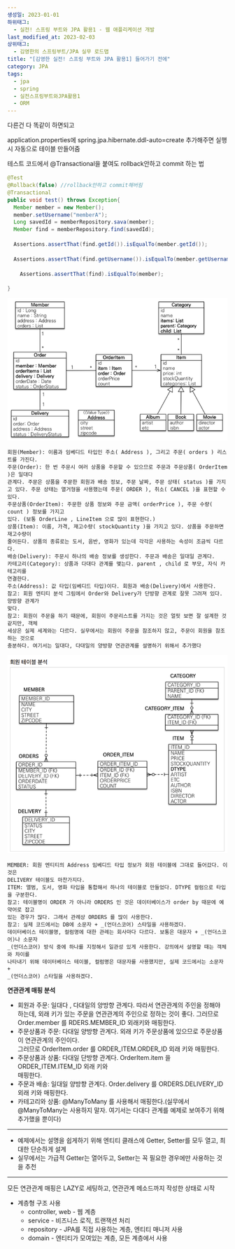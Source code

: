 ```yaml
---
생성일: 2023-01-01
하위태그:
  - 실전! 스프링 부트와 JPA 활용1 - 웹 애플리케이션 개발
last_modified_at: 2023-02-03
상위태그:
  - 김영한의 스프링부트/JPA 실무 로드맵
title: "[김영한 실전! 스프링 부트와 JPA 활용1] 들어가기 전에"
category: JPA
tags:
  - jpa
  - spring
  - 실전스프링부트와JPA활용1
  - ORM
---
```

다른건 다 똑같이 하면되고

application.properties에 spring.jpa.hibernate.ddl-auto=create 추가해주면 실행 시 자동으로 테이블 만들어줌

테스트 코드에서 @Transactional을 붙여도 rollback안하고 commit 하는 법

```java
@Test
@Rollback(false) //rollback안하고 commit해버림
@Transactional
public void test() throws Exception{
  Member member = new Member();
  member.setUsername("memberA");
  Long savedId = memberRepository.sava(member);
  Member find = memberRepository.find(savedId);

  Assertions.assertThat(find.getId()).isEqualTo(member.getId());
  
  Assertions.assertThat(find.getUsername()).isEqualTo(member.getUsername());

	Assertions.assertThat(find).isEqualTo(member);
    
}
```

![images](/assets/images/usejpa1/IMG-20240909102612.png)

	회원(Member): 이름과 임베디드 타입인 주소( Address ), 그리고 주문( orders ) 리스트를 가진다. 
	주문(Order): 한 번 주문시 여러 상품을 주문할 수 있으므로 주문과 주문상품( OrderItem )은 일대다 
	관계다. 주문은 상품을 주문한 회원과 배송 정보, 주문 날짜, 주문 상태( status )를 가지고 있다. 주문 상태는 열거형을 사용했는데 주문( ORDER ), 취소( CANCEL )을 표현할 수 있다.  
	주문상품(OrderItem): 주문한 상품 정보와 주문 금액( orderPrice ), 주문 수량( count ) 정보를 가지고  
	있다. (보통 OrderLine , LineItem 으로 많이 표현한다.)  
	상품(Item): 이름, 가격, 재고수량( stockQuantity )을 가지고 있다. 상품을 주문하면 재고수량이  
	줄어든다. 상품의 종류로는 도서, 음반, 영화가 있는데 각각은 사용하는 속성이 조금씩 다르다.  
	배송(Delivery): 주문시 하나의 배송 정보를 생성한다. 주문과 배송은 일대일 관계다.  
	카테고리(Category): 상품과 다대다 관계를 맺는다. parent , child 로 부모, 자식 카테고리를  
	연결한다.  
	주소(Address): 값 타입(임베디드 타입)이다. 회원과 배송(Delivery)에서 사용한다.  
	참고: 회원 엔티티 분석 그림에서 Order와 Delivery가 단방향 관계로 잘못 그려져 있다. 양방향 관계가 
	맞다.  
	참고: 회원이 주문을 하기 때문에, 회원이 주문리스트를 가지는 것은 얼핏 보면 잘 설계한 것 같지만, 객체 
	세상은 실제 세계와는 다르다. 실무에서는 회원이 주문을 참조하지 않고, 주문이 회원을 참조하는 것으로  
	충분하다. 여기서는 일대다, 다대일의 양방향 연관관계를 설명하기 위해서 추가했다  

![images](/assets/images/usejpa1/IMG-20240909102613.png)

	MEMBER: 회원 엔티티의 Address 임베디드 타입 정보가 회원 테이블에 그대로 들어갔다. 이것은  
	DELIVERY 테이블도 마찬가지다.  
	ITEM: 앨범, 도서, 영화 타입을 통합해서 하나의 테이블로 만들었다. DTYPE 컬럼으로 타입을 구분한다. 
	참고: 테이블명이 ORDER 가 아니라 ORDERS 인 것은 데이터베이스가 order by 때문에 예약어로 잡고  
	있는 경우가 많다. 그래서 관례상 ORDERS 를 많이 사용한다.  
	참고: 실제 코드에서는 DB에 소문자 + _(언더스코어) 스타일을 사용하겠다.  
	데이터베이스 테이블명, 컬럼명에 대한 관례는 회사마다 다르다. 보통은 대문자 + _(언더스코어)나 소문자  
	_(언더스코어) 방식 중에 하나를 지정해서 일관성 있게 사용한다. 강의에서 설명할 때는 객체와 차이를  
	나타내기 위해 데이터베이스 테이블, 컬럼명은 대문자를 사용했지만, 실제 코드에서는 소문자 +  
	_(언더스코어) 스타일을 사용하겠다.  

**연관관계 매핑 분석**
- 회원과 주문: 일대다 , 다대일의 양방향 관계다. 따라서 연관관계의 주인을 정해야 하는데, 외래 키가 있는 주문을 연관관계의 주인으로 정하는 것이 좋다. 그러므로 Order.member 를 RDERS.MEMBER_ID 외래키와 매핑한다.
- 주문상품과 주문: 다대일 양방향 관계다. 외래 키가 주문상품에 있으므로 주문상품이 연관관계의 주인이다.  
    그러므로 OrderItem.order 를 ORDER_ITEM.ORDER_ID 외래 키와 매핑한다.  
- 주문상품과 상품: 다대일 단방향 관계다. OrderItem.item 을 ORDER_ITEM.ITEM_ID 외래 키와  
    매핑한다.  
- 주문과 배송: 일대일 양방향 관계다. Order.delivery 를 ORDERS.DELIVERY_ID 외래 키와 매핑한다.
- 카테고리와 상품: @ManyToMany 를 사용해서 매핑한다.(실무에서 @ManyToMany는 사용하지 말자. 여기서는 다대다 관계를 예제로 보여주기 위해 추가했을 뿐이다)

---

- 예제에서는 설명을 쉽게하기 위해 엔티티 클래스에 Getter, Setter를 모두 열고, 최대한 단순하게 설계
- 실무에서는 가급적 Getter는 열어두고, Setter는 꼭 필요한 경우에만 사용하는 것을 추천

---

모든 연관관계 매핑은 LAZY로 세팅하고, 연관관계 메소드까지 작성한 상태로 시작
- 계층형 구조 사용
    - controller, web - 웹 계층
    - service - 비즈니스 로직, 트랜잭션 처리
    - repository - JPA를 직접 사용하는 계층, 엔티티 매니저 사용
    - domain - 엔티티가 모여있는 계층, 모든 계층에서 사용